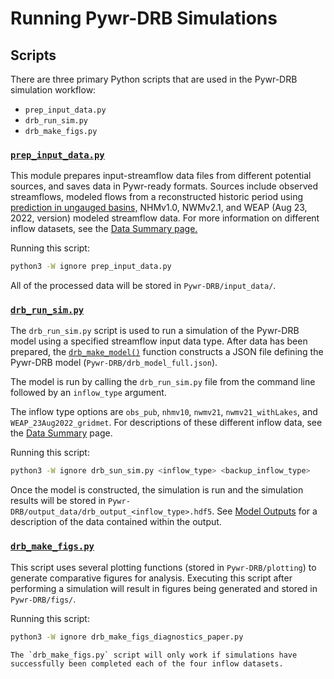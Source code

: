 # Running Pywr-DRB Simulations


## Scripts

There are three primary Python scripts that are used in the Pywr-DRB simulation workflow:
- `prep_input_data.py`
- `drb_run_sim.py`
- `drb_make_figs.py`


### [`prep_input_data.py`](../../API_References/prep_input_data.md)

This module prepares input-streamflow data files from different potential sources, and saves data in Pywr-ready formats. Sources include observed streamflows, modeled flows from a reconstructed historic period using [prediction in ungauged basins,](../Supplemental/pub.md) NHMv1.0, NWMv2.1, and WEAP (Aug 23, 2022, version) modeled streamflow data. For more information on different inflow datasets, see the [Data Summary page.](../Supplemental/data_summary.md)

Running this script:

```bash
python3 -W ignore prep_input_data.py
```

All of the processed data will be stored in `Pywr-DRB/input_data/`.

### [`drb_run_sim.py`](../../API_References/drb_run_sim.md)

The `drb_run_sim.py` script is used to run a simulation of the Pywr-DRB model using a specified streamflow input data type. After data has been prepared, the [`drb_make_model()`](../API_References/drb_make_model.md) function constructs a JSON file defining the Pywr-DRB model (`Pywr-DRB/drb_model_full.json`).

The model is run by calling the `drb_run_sim.py` file from the command line followed by an `inflow_type` argument.

The inflow type options are `obs_pub`, `nhmv10`, `nwmv21`, `nwmv21_withLakes`, and `WEAP_23Aug2022_gridmet`. For descriptions of these different inflow data, see the [Data Summary](../../Supplemental/data_summary.md) page.

Running this script:

```bash
python3 -W ignore drb_sun_sim.py <inflow_type> <backup_inflow_type>
```

Once the model is constructed, the simulation is run and the simulation results will be stored in `Pywr-DRB/output_data/drb_output_<inflow_type>.hdf5`. See [Model Outputs](../Interpret_Results/explore_model_outputs.ipynb) for a description of the data contained within the output.


### [`drb_make_figs.py`](../../API_References/api_references.md)

This script uses several plotting functions (stored in `Pywr-DRB/plotting`) to generate comparative figures for analysis. Executing this script after performing a simulation will result in figures being generated and stored in `Pywr-DRB/figs/`.

Running this script:

```bash
python3 -W ignore drb_make_figs_diagnostics_paper.py
```

```{note}
The `drb_make_figs.py` script will only work if simulations have successfully been completed each of the four inflow datasets.
```
